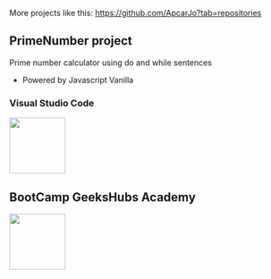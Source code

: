 
More projects like this:
https://github.com/ApcarJo?tab=repositories

## PrimeNumber project

Prime number calculator using do and while sentences

- Powered by Javascript Vanilla


### Visual Studio Code
<p >
    <img src="https://upload.wikimedia.org/wikipedia/commons/thumb/2/2d/Visual_Studio_Code_1.18_icon.svg/1028px-Visual_Studio_Code_1.18_icon.svg.png" height="100">
</p>

## BootCamp GeeksHubs Academy

<img src="https://geekshubsacademy.com/img/logo_Geeks_Alfatec.svg" height=100>

